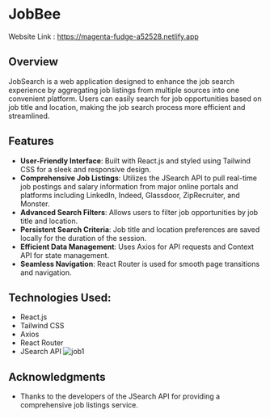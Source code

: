 # JobBee

Website Link : https://magenta-fudge-a52528.netlify.app

## Overview

JobSearch is a web application designed to enhance the job search experience by aggregating job listings from multiple sources into one convenient platform. Users can easily search for job opportunities based on job title and location, making the job search process more efficient and streamlined.

## Features

- **User-Friendly Interface**: Built with React.js and styled using Tailwind CSS for a sleek and responsive design.
- **Comprehensive Job Listings**: Utilizes the JSearch API to pull real-time job postings and salary information from major online portals and platforms including LinkedIn, Indeed, Glassdoor, ZipRecruiter, and Monster.
- **Advanced Search Filters**: Allows users to filter job opportunities by job title and location.
- **Persistent Search Criteria**: Job title and location preferences are saved locally for the duration of the session.
- **Efficient Data Management**: Uses Axios for API requests and Context API for state management.
- **Seamless Navigation**: React Router is used for smooth page transitions and navigation.

## Technologies Used:

  - React.js
  - Tailwind CSS
  - Axios
  - React Router
  - JSearch API
![job1](https://github.com/user-attachments/assets/1d87fddc-d324-49f8-8917-8dabfadc2485)
## Acknowledgments
- Thanks to the developers of the JSearch API for providing a comprehensive job listings service.
